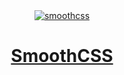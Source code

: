 <div style="text-align:center"><a href="http://smoothcss-com.now.sh/"><img src="http://smoothcss-com.now.sh//logo-256.png" alt="smoothcss" /><h1>SmoothCSS</h1></a></div>
